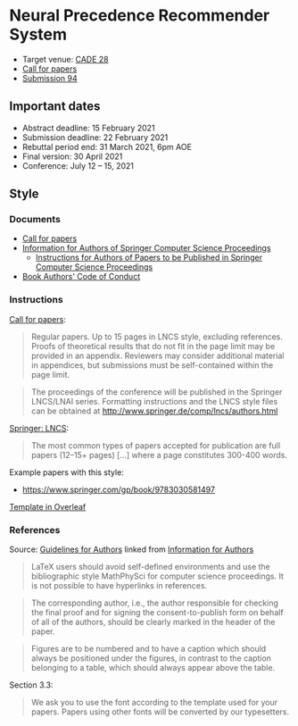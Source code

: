 # Neural Precedence Recommender System

- Target venue: [CADE 28](https://www.cs.cmu.edu/~mheule/CADE28/)
- [Call for papers](https://easychair.org/cfp/CADE-28)
- [Submission 94](https://easychair.org/conferences/submission?a=25958734;submission=5327793)

## Important dates

- Abstract deadline: 15 February 2021
- Submission deadline: 22 February 2021
- Rebuttal period end: 31 March 2021, 6pm AOE
- Final version: 30 April 2021
- Conference: July 12 – 15, 2021

## Style

### Documents

- [Call for papers](https://easychair.org/cfp/CADE-28)
- [Information for Authors of Springer Computer Science Proceedings](https://www.springer.com/gp/computer-science/lncs/conference-proceedings-guidelines)
    - [Instructions for Authors of Papers to be Published in Springer Computer Science Proceedings](ftp://ftp.springernature.com/cs-proceeding/svproc/guidelines/Springer_Instructions_for_Authors_of_Proceedings_CS.pdf)
- [Book Authors' Code of Conduct](https://www.springernature.com/gp/authors/book-authors-code-of-conduct)

### Instructions

[Call for papers](https://easychair.org/cfp/CADE-28):

> Regular papers.
> Up to 15 pages in LNCS style, excluding references.
> Proofs of theoretical results  that do not fit in the page limit may be provided in an appendix.
> Reviewers  may consider additional material in appendices, but submissions must be self-contained within the page limit.

> The proceedings of the conference will be published in the Springer LNCS/LNAI series.
> Formatting instructions and the LNCS style files can be obtained at http://www.springer.de/comp/lncs/authors.html

[Springer: LNCS](https://www.springer.com/gp/computer-science/lncs/conference-proceedings-guidelines):

> The most common types of papers accepted for publication are full papers (12–15+ pages)
> [...]
> where a page constitutes 300-400 words.

Example papers with this style:

- https://www.springer.com/gp/book/9783030581497

[Template in Overleaf](https://www.overleaf.com/latex/templates/springer-lecture-notes-in-computer-science/kzwwpvhwnvfj#.WuA4JS5uZpi)

### References

Source: [Guidelines for Authors](ftp://ftp.springernature.com/cs-proceeding/svproc/guidelines/Springer_Guidelines_for_Authors_of_Proceedings_CS.pdf)
linked from [Information for Authors](https://www.springer.com/gp/computer-science/lncs/conference-proceedings-guidelines)

> LaTeX users should avoid self-defined environments and use the bibliographic style MathPhySci for computer science proceedings.
> It is not possible to have hyperlinks in references.

> The corresponding author, i.e., the author responsible for checking the final proof
> and for signing the consent-to-publish form on behalf of all of the authors, should be
> clearly marked in the header of the paper.

> Figures are to be numbered and to have a caption which should always be positioned
> under the figures, in contrast to the caption belonging to a table, which should always
> appear above the table.

Section 3.3:

> We ask you to use the font according to the template used for your papers. Papers using other fonts will be converted by our typesetters.
